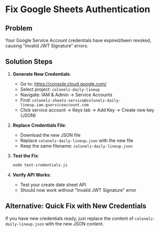 # Fix Google Sheets Authentication

## Problem
Your Google Service Account credentials have expired/been revoked, causing "Invalid JWT Signature" errors.

## Solution Steps

1. **Generate New Credentials**:
   - Go to: https://console.cloud.google.com/
   - Select project: `colonelz-daily-lineup`
   - Navigate: IAM & Admin → Service Accounts
   - Find: `colonelz-sheets-service@colonelz-daily-lineup.iam.gserviceaccount.com`
   - Click service account → Keys tab → Add Key → Create new key (JSON)

2. **Replace Credentials File**:
   - Download the new JSON file
   - Replace `colonelz-daily-lineup.json` with the new file
   - Keep the same filename: `colonelz-daily-lineup.json`

3. **Test the Fix**:
   ```bash
   node test-credentials.js
   ```

4. **Verify API Works**:
   - Test your create date sheet API
   - Should now work without "Invalid JWT Signature" error

## Alternative: Quick Fix with New Credentials
If you have new credentials ready, just replace the content of `colonelz-daily-lineup.json` with the new JSON content.